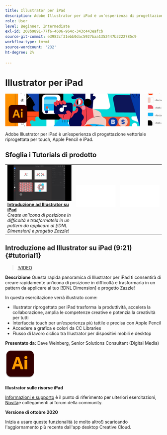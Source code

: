 ```yaml
---
title: Illustrator per iPad
description: Adobe Illustrator per iPad è un’esperienza di progettazione vettoriale riprogettata per touch, Apple Pencil e iPad
role: User
level: Beginner, Intermediate
exl-id: 268b9891-77f6-4606-964c-343c443eafcb
source-git-commit: e3982cf31ebb0dac5927baa1352447b3222785c9
workflow-type: tm+mt
source-wordcount: '232'
ht-degree: 2%

---
```


# Illustrator per iPad

![Tutorial Hero Image](../assets/AIoniPad.jpg)

Adobe Illustrator per iPad è un’esperienza di progettazione vettoriale riprogettata per touch, Apple Pencil e iPad.

## Sfoglia i Tutorials di prodotto

<table style="table-layout:fixed">
<tr>
 <td>
   <a href="illustratoripad.md#tutorial1">
      <img alt="Introduzione ad Illustrator su iPad" src="../assets/illustrator-iPad_repeat_weinberg_thumbnail.jpg" />
   </a>
    <div>
   <a href="illustratoripad.md#tutorial1"><strong>Introduzione ad Illustrator su iPad</strong></a>
    </div>
    <em>Create un’icona di posizione in difficoltà e trasformatela in un pattern da applicare al [!DNL Dimension] e progetto Zazzle!</em>
    <br>
  </td>
  <td>
    <img alt="Spaziatore" src="../assets/Whitespacer.png" />
    <div>
    <br>
  </td>
  <td>
    <img alt="Spaziatore" src="../assets/Whitespacer.png" />
    <div>
    <br>
  </td>
</tr>
</table>

## Introduzione ad Illustrator su iPad (9:21) {#tutorial1}

>[!VIDEO](https://video.tv.adobe.com/v/326823?hidetitle=true)

**Descrizione**
Questa rapida panoramica di Illustrator per iPad ti consentirà di creare rapidamente un’icona di posizione in difficoltà e trasformarla in un pattern da applicare al tuo [!DNL Dimension] e progetto Zazzle!

In questa esercitazione verrà illustrato come:
* Illustrator riprogettato per iPad trasforma la produttività, accelera la collaborazione, amplia le competenze creative e potenzia la creatività per tutti
* Interfaccia touch per un’esperienza più tattile e precisa con Apple Pencil
* Accedere a grafica e colori da CC Libraries
* Flusso di lavoro ciclico tra Illustrator per dispositivi mobili e desktop

**Presentato da:**
Dave Weinberg, Senior Solutions Consultant (Digital Media)

![Logo Illustrator su iPad](../assets/ai_appicon_96.png)

**Illustrator sulle risorse iPad**

[Informazioni e supporto](https://helpx.adobe.com/support/illustrator.html) è il punto di riferimento per ulteriori esercitazioni, [Novità](https://helpx.adobe.com/illustrator/using/whats-new/mobile-2021.html)e collegamenti ai forum della community.

**Versione di ottobre 2020**

Inizia a usare queste funzionalità (e molto altro!) scaricando l&#39;aggiornamento più recente dall&#39;app desktop Creative Cloud.
